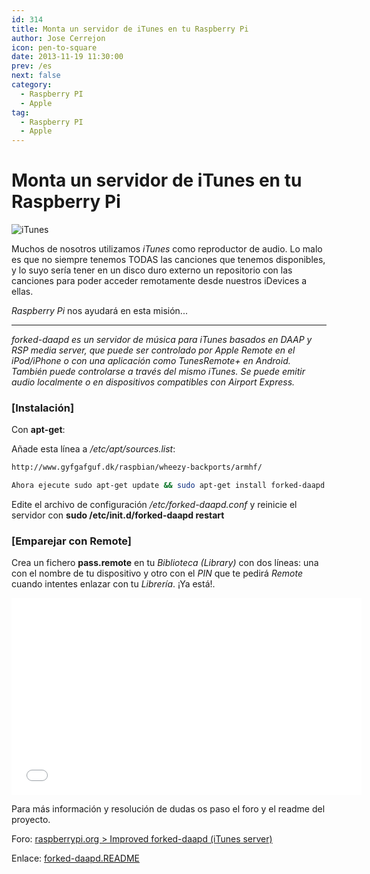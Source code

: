 ```yaml
---
id: 314
title: Monta un servidor de iTunes en tu Raspberry Pi
author: Jose Cerrejon
icon: pen-to-square
date: 2013-11-19 11:30:00
prev: /es
next: false
category:
  - Raspberry PI
  - Apple
tag:
  - Raspberry PI
  - Apple
---
```


# Monta un servidor de iTunes en tu Raspberry Pi

![iTunes](/images/2013/11/iTunes.jpg)

Muchos de nosotros utilizamos *iTunes* como reproductor de audio. Lo malo es que no siempre tenemos TODAS las canciones que tenemos disponibles, y lo suyo sería tener en un disco duro externo un repositorio con las canciones para poder acceder remotamente desde nuestros iDevices a ellas.

*Raspberry Pi* nos ayudará en esta misión...

- - -
*forked-daapd es un servidor de música para iTunes basados en DAAP y RSP media server, que puede ser controlado por Apple Remote en el iPod/iPhone o con una aplicación como TunesRemote+ en Android. También puede controlarse a través del mismo iTunes. Se puede emitir audio localmente o en dispositivos compatibles con Airport Express.*

###  [Instalación]

Con **apt-get**:

Añade esta línea a */etc/apt/sources.list*:
```bash
http://www.gyfgafguf.dk/raspbian/wheezy-backports/armhf/

Ahora ejecute sudo apt-get update && sudo apt-get install forked-daapd
```

Edite el archivo de configuración */etc/forked-daapd.conf* y reinicie el servidor con **sudo /etc/init.d/forked-daapd restart**

###  [Emparejar con Remote]

Crea un fichero **pass.remote** en tu *Biblioteca (Library)* con dos líneas: una con el nombre de tu dispositivo y otro con el *PIN* que te pedirá *Remote* cuando intentes enlazar con tu *Librería*. ¡Ya está!.

<iframe width="560" height="315" src="//www.youtube.com/embed/D7BhMCV3UtQ" frameborder="0" allowfullscreen></iframe>

Para más información y resolución de dudas os paso el foro y el readme del proyecto.

Foro: [raspberrypi.org > Improved forked-daapd (iTunes server)](http://www.raspberrypi.org/phpBB3/viewtopic.php?f=66&t=49928)

Enlace: [forked-daapd.README](http://gyfgafguf.dk/raspbian/forked-daapd.README)
